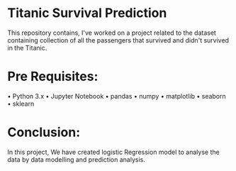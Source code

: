 # Titanic Survival Prediction
This repository contains, I've worked on a project related to the dataset containing collection of all the passengers that survived and didn't survived in the Titanic.
# Pre Requisites:
• Python 3.x
• Jupyter Notebook
• pandas
• numpy
• matplotlib
• seaborn
• sklearn
# Conclusion:
In this project, We have created logistic Regression model to analyse the data by data modelling and prediction analysis.
